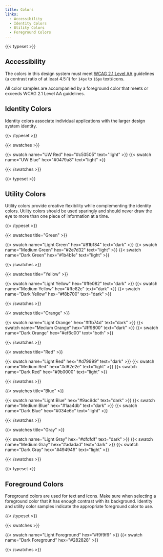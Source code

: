 ```yaml
---
title: Colors
links:
  - Accessibility
  - Identity Colors
  - Utility Colors
  - Foreground Colors
---
```


{{< typeset >}}

## Accessibility

The colors in this design system must meet
[WCAG 2.1 Level AA](https://www.w3.org/TR/WCAG21/#contrast-minimum) guidelines
(a contrast ratio of at least 4.5:1) for `14px` to `16px` text/icons.

All color samples are accompanied by a foreground color that meets or exceeds
WCAG 2.1 Level AA guidelines.

## Identity Colors

Identity colors associate individual applications with the larger design system
identity.

{{< /typeset >}}

{{< swatches >}}

{{< swatch name="UW Red"  hex="#c50505" text="light" >}}
{{< swatch name="UW Blue" hex="#0479a8" text="light" >}}

{{< /swatches >}}

{{< typeset >}}

## Utility Colors

Utility colors provide creative flexibility while complementing the identity
colors. Utility colors should be used sparingly and should never draw the eye to
more than one piece of information at a time.

{{< /typeset >}}

{{< swatches title="Green" >}}

{{< swatch name="Light Green"  hex="#81b184" text="dark"  >}}
{{< swatch name="Medium Green" hex="#2e7d32" text="light" >}}
{{< swatch name="Dark Green"   hex="#1b4b1e" text="light" >}}

{{< /swatches >}}

{{< swatches title="Yellow" >}}

{{< swatch name="Light Yellow"  hex="#ffe082" text="dark" >}}
{{< swatch name="Medium Yellow" hex="#ffc82c" text="dark" >}}
{{< swatch name="Dark Yellow"   hex="#f8b700" text="dark" >}}

{{< /swatches >}}

{{< swatches title="Orange" >}}

{{< swatch name="Light Orange"  hex="#ffb74d" text="dark" >}}
{{< swatch name="Medium Orange" hex="#ff9800" text="dark" >}}
{{< swatch name="Dark Orange"   hex="#ef6c00" text="both" >}}

{{< /swatches >}}

{{< swatches title="Red" >}}

{{< swatch name="Light Red"  hex="#d79999" text="dark"  >}}
{{< swatch name="Medium Red" hex="#d62e2e" text="light" >}}
{{< swatch name="Dark Red"   hex="#9b0000" text="light" >}}

{{< /swatches >}}

{{< swatches title="Blue" >}}

{{< swatch name="Light Blue"  hex="#9ac9dc" text="dark"  >}}
{{< swatch name="Medium Blue" hex="#1aa4db" text="dark"  >}}
{{< swatch name="Dark Blue"   hex="#034e6c" text="light" >}}

{{< /swatches >}}

{{< swatches title="Gray" >}}

{{< swatch name="Light Gray"  hex="#dfdfdf" text="dark"  >}}
{{< swatch name="Medium Gray" hex="#adadad" text="dark"  >}}
{{< swatch name="Dark Gray"   hex="#494949" text="light" >}}

{{< /swatches >}}

{{< typeset >}}

## Foreground Colors

Foreground colors are used for text and icons. Make sure when selecting a
foreground color that it has enough contrast with its background. Identity and
utility color samples indicate the appropriate foreground color to use.

{{< /typeset >}}

{{< swatches >}}

{{< swatch name="Light Foreground" hex="#f9f9f9" >}}
{{< swatch name="Dark Foreground" hex="#282828" >}}

{{< /swatches >}}
